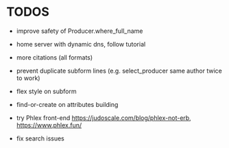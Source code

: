 # TODOS

- improve safety of Producer.where_full_name

- home server with dynamic dns, follow tutorial

- more citations (all formats)

- prevent duplicate subform lines (e.g. select_producer same author twice to work)

- flex style on subform

- find-or-create on attributes building

- try Phlex front-end https://judoscale.com/blog/phlex-not-erb, https://www.phlex.fun/

- fix search issues
